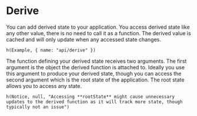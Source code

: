 # Derive

You can add derived state to your application. You access derived state like any other value, there is no need to call it as a function. The derived value is cached and will only update when any accessed state changes.

```marksy
h(Example, { name: "api/derive" })
```

The function defining your derived state receives two arguments. The first argument is the object the derived function is attached to. Ideally you use this argument to produce your derived state, though you can access the second argument which is the root state of the application. The root state allows you to access any state.


```marksy
h(Notice, null, "Accessing **rootState** might cause unnecessary updates to the derived function as it will track more state, though typically not an issue")
```
